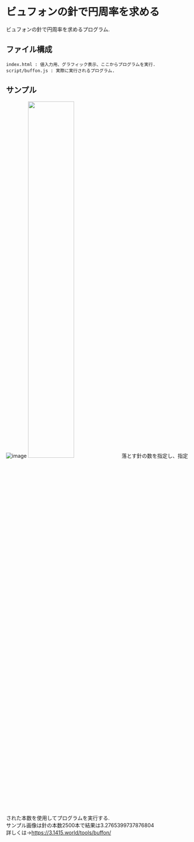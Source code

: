 # ビュフォンの針で円周率を求める
ビュフォンの針で円周率を求めるプログラム.
## ファイル構成
```
index.html : 値入力用、グラフィック表示、ここからプログラムを実行.  
script/buffon.js : 実際に実行されるプログラム.  
```
## サンプル
![image](https://user-images.githubusercontent.com/74352831/208020407-63571506-26e0-47bf-8d1b-7ed806723d93.png)
<img src="https://user-images.githubusercontent.com/74352831/208020407-63571506-26e0-47bf-8d1b-7ed806723d93.png" width="50%">
落とす針の数を指定し、指定された本数を使用してプログラムを実行する.  
サンプル画像は針の本数2500本で結果は3.2765399737876804  
詳しくは→https://3.1415.world/tools/buffon/
